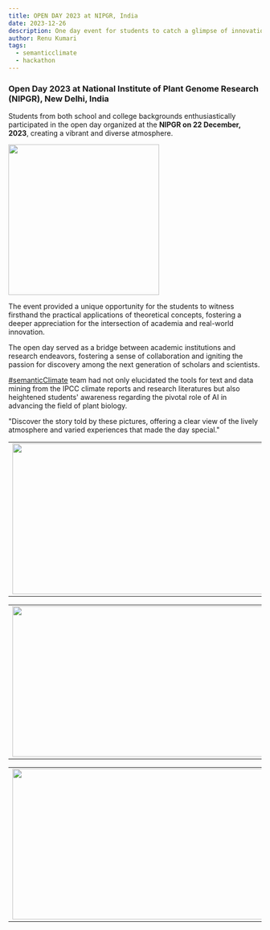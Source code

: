 ```yaml
---
title: OPEN DAY 2023 at NIPGR, India 
date: 2023-12-26
description: One day event for students to catch a glimpse of innovation and discovery at research institute.   
author: Renu Kumari
tags:
  - semanticclimate
  - hackathon
---
```


### Open Day 2023 at National Institute of Plant Genome Research (NIPGR), New Delhi, India

Students from both school and college backgrounds enthusiastically participated in the open day organized at the **NIPGR on 22 December, 2023**, creating a vibrant and diverse atmosphere. 

<img src = "/p/static/img/openday23_10.jpg" height="300">

The event provided a unique opportunity for the students to witness firsthand the practical applications of theoretical concepts, fostering a deeper appreciation for the intersection of academia and real-world innovation. 

The open day served as a bridge between academic institutions and research endeavors, fostering a sense of collaboration and igniting the passion for discovery among the next generation of scholars and scientists.

[#semanticClimate](https://semanticclimate.github.io/p/en/) team had not only elucidated the tools for text and data mining from the IPCC climate reports and research literatures but also heightened students' awareness regarding the pivotal role of AI in advancing the field of plant biology. 

"Discover the story told by these pictures, offering a clear view of the lively atmosphere and varied experiences that made the day special."

<table>
<tr>
<td><img src='{{ "/static/img/openday23_1.jpg" | url }}' width="500" height="300"></td>
<td><img src='{{ "/static/img/openday23_2.jpg" | url }}' width="500" height="300"></td>
</tr>   
</table>

<table>
<tr>
<td><img src='{{ "/static/img/openday23_5.jpg" | url }}' width="500" height="300"></td>
<td><img src='{{ "/static/img/openday23_7.jpg" | url }}' width="500" height="300"></td>
</tr>   
</table>

<table>
<tr>
<td><img src='{{ "/static/img/openday23_12.jpg" | url }}' width="500" height="300"></td>
<td><img src='{{ "/static/img/openday23_15.jpg" | url }}' width="500" height="300"></td>
</tr>   
</table>
